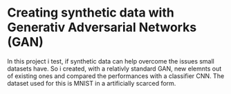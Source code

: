 # Creating synthetic data with Generativ Adversarial Networks (GAN)
In this project i test, if synthetic data can help overcome the issues small datasets have. So i created, with a relativly standard GAN, new elemnts out of existing ones and compared the performances with a classifier CNN. The dataset used for this is MNIST in a artificially scarced form.
